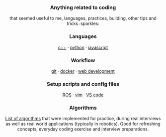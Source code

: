 <h3>
  <h3 align="center" border="none">
    Anything related to coding
  </h3>
</h3>
<p align="center">
    that seemed useful to me, languages, practices, building, other tips and tricks :sparkles:
</p>

<h3 align="center" border="none">
  Languages
</h3>
<p align="center">
  <a href="languages/cpp/">c++</a> <span>&#183;</span>
  <a href="languages/python/">python</a> <span>&#183;</span>
  <a href="languages/javascript/">javascript</a>
</p>

<h3 align="center" border="none">
  Workflow
</h3>
<p align="center">
  <a href="workflows/git.md">git</a> <span>&#183;</span>
  <a href="workflows/docker.md">docker</a> <span>&#183;</span>
  <a href="workflows/webdev.md">web development</a>
</p>

<h3 align="center" border="none">
  Setup scripts and config files
</h3>
<p align="center">
  <a href="configs/ros_setup.md">ROS</a> <span>&#183;</span>
  <a href="configs/basic_vimrc">vim</a> <span>&#183;</span>
  <a href="configs/vs_code_settings.json">VS code</a>
</p>

<h3 align="center" border="none">
  Algorithms
</h3>
<p align="center">
  <a href="algorithms/">List of algorithms</a> that were implemented for practice, during real interviews as well as real world applications (typically in robotics). Good for refreshing concepts, everyday coding exercise and interview preparations.
</p>
